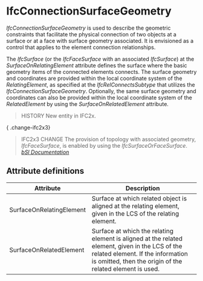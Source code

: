 IfcConnectionSurfaceGeometry
============================
_IfcConnectionSurfaceGeometry_ is used to describe the geometric constraints
that facilitate the physical connection of two objects at a surface or at a
face with surface geometry associated. It is envisioned as a control that
applies to the element connection relationships.  
  
The _IfcSurface_ (or the _IfcFaceSurface_ with an associated _IfcSurface_) at
the _SurfaceOnRelatingElement_ attribute defines the surface where the basic
geometry items of the connected elements connects. The surface geometry and
coordinates are provided within the local coordinate system of the
_RelatingElement_, as specified at the _IfcRelConnectsSubtype_ that utilizes
the _IfcConnectionSurfaceGeometry_. Optionally, the same surface geometry and
coordinates can also be provided within the local coordinate system of the
_RelatedElement_ by using the _SurfaceOnRelatedElement_ attribute.  
  
> HISTORY  New entity in IFC2x.  
  
{ .change-ifc2x3}  
> IFC2x3 CHANGE  The provision of topology with associated geometry,
> _IfcFaceSurface_, is enabled by using the _IfcSurfaceOrFaceSurface_.  
[ _bSI
Documentation_](https://standards.buildingsmart.org/IFC/DEV/IFC4_2/FINAL/HTML/schema/ifcgeometricconstraintresource/lexical/ifcconnectionsurfacegeometry.htm)


Attribute definitions
---------------------
| Attribute                | Description                                                                                                                                                                                      |
|--------------------------|--------------------------------------------------------------------------------------------------------------------------------------------------------------------------------------------------|
| SurfaceOnRelatingElement | Surface at which related object is aligned at the relating element, given in the LCS of the relating element.                                                                                    |
| SurfaceOnRelatedElement  | Surface at which the relating element is aligned at the related element, given in the LCS of the related element. If the information is omitted, then the origin of the related element is used. |

